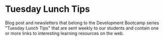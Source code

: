 # Tuesday Lunch Tips

Blog post and newsletters that belong to the Development Bootcamp series
"Tuesday Lunch Tips" that are sent weekly to our students and contain one or
more links to interesting learning resources on the web.
